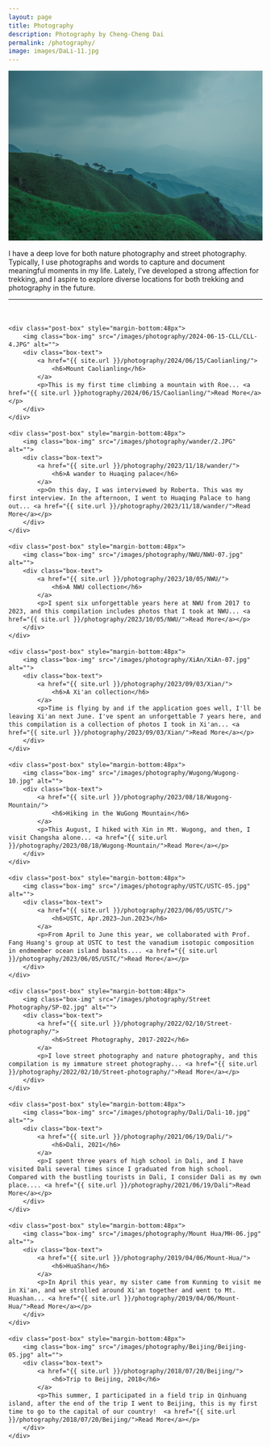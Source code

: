 ```yaml
---
layout: page
title: Photography
description: Photography by Cheng-Cheng Dai
permalink: /photography/
image: images/DaLi-11.jpg
---
```


<!-- panorama photos -->

<img src="/images/fengmian.jpg" alt="WuGong Mountain, PingXiang, JiangXi"/>

<div class="page-content wc-container">
    <p>I have a deep love for both nature photography and street photography. Typically, I use photographs and words to capture and document meaningful moments in my life. Lately, I've developed a strong affection for trekking, and I aspire to explore diverse locations for both trekking and photography in the future.</p>
    <hr style="margin-bottom:48px">

    <div class="post-box" style="margin-bottom:48px">
        <img class="box-img" src="/images/photography/2024-06-15-CLL/CLL-4.JPG" alt="">
        <div class="box-text">
            <a href="{{ site.url }}/photography/2024/06/15/Caolianling/">
                <h6>Mount Caolianling</h6>
            </a>
            <p>This is my first time climbing a mountain with Roe... <a href="{{ site.url }}photography/2024/06/15/Caolianling/">Read More</a></p>
        </div>
    </div>
    
    <div class="post-box" style="margin-bottom:48px">
        <img class="box-img" src="/images/photography/wander/2.JPG" alt="">
        <div class="box-text">
            <a href="{{ site.url }}/photography/2023/11/18/wander/">
                <h6>A wander to Huaqing palace</h6>
            </a>
            <p>On this day, I was interviewed by Roberta. This was my first interview. In the afternoon, I went to Huaqing Palace to hang out... <a href="{{ site.url }}/photography/2023/11/18/wander/">Read More</a></p>
        </div>
    </div>
    
    <div class="post-box" style="margin-bottom:48px">
        <img class="box-img" src="/images/photography/NWU/NWU-07.jpg" alt="">
        <div class="box-text">
            <a href="{{ site.url }}/photography/2023/10/05/NWU/">
                <h6>A NWU collection</h6>
            </a>
            <p>I spent six unforgettable years here at NWU from 2017 to 2023, and this compilation includes photos that I took at NWU... <a href="{{ site.url }}/photography/2023/10/05/NWU/">Read More</a></p>
        </div>
    </div>
    
    <div class="post-box" style="margin-bottom:48px">
        <img class="box-img" src="/images/photography/XiAn/XiAn-07.jpg" alt="">
        <div class="box-text">
            <a href="{{ site.url }}/photography/2023/09/03/Xian/">
                <h6>A Xi'an collection</h6>
            </a>
            <p>Time is flying by and if the application goes well, I'll be leaving Xi'an next June. I've spent an unforgettable 7 years here, and this compilation is a collection of photos I took in Xi'an... <a href="{{ site.url }}/photography/2023/09/03/Xian/">Read More</a></p>
        </div>
    </div>
    
    <div class="post-box" style="margin-bottom:48px">
        <img class="box-img" src="/images/photography/Wugong/Wugong-10.jpg" alt="">
        <div class="box-text">
            <a href="{{ site.url }}/photography/2023/08/18/Wugong-Mountain/">
                <h6>Hiking in the WuGong Mountain</h6>
            </a>
            <p>This August, I hiked with Xin in Mt. Wugong, and then, I visit Changsha alone... <a href="{{ site.url }}/photography/2023/08/18/Wugong-Mountain/">Read More</a></p>
        </div>
    </div>
    
    <div class="post-box" style="margin-bottom:48px">
        <img class="box-img" src="/images/photography/USTC/USTC-05.jpg" alt="">
        <div class="box-text">
            <a href="{{ site.url }}/photography/2023/06/05/USTC/">
                <h6>USTC, Apr.2023–Jun.2023</h6>
            </a>
            <p>From April to June this year, we collaborated with Prof. Fang Huang's group at USTC to test the vanadium isotopic composition in endmember ocean island basalts.... <a href="{{ site.url }}/photography/2023/06/05/USTC/">Read More</a></p>
        </div>
    </div>
    
    <div class="post-box" style="margin-bottom:48px">
        <img class="box-img" src="/images/photography/Street Photography/SP-02.jpg" alt="">
        <div class="box-text">
            <a href="{{ site.url }}/photography/2022/02/10/Street-photography/">
                <h6>Street Photography, 2017-2022</h6>
            </a>
            <p>I love street photography and nature photography, and this compilation is my immature street photography... <a href="{{ site.url }}/photography/2022/02/10/Street-photography/">Read More</a></p>
        </div>
    </div>
    
    <div class="post-box" style="margin-bottom:48px">
        <img class="box-img" src="/images/photography/Dali/Dali-10.jpg" alt="">
        <div class="box-text">
            <a href="{{ site.url }}/photography/2021/06/19/Dali/">
                <h6>Dali, 2021</h6>
            </a>
            <p>I spent three years of high school in Dali, and I have visited Dali several times since I graduated from high school. Compared with the bustling tourists in Dali, I consider Dali as my own place.... <a href="{{ site.url }}/photography/2021/06/19/Dali">Read More</a></p>
        </div>
    </div>
    
    <div class="post-box" style="margin-bottom:48px">
        <img class="box-img" src="/images/photography/Mount Hua/MH-06.jpg" alt="">
        <div class="box-text">
            <a href="{{ site.url }}/photography/2019/04/06/Mount-Hua/">
                <h6>HuaShan</h6>
            </a>
            <p>In April this year, my sister came from Kunming to visit me in Xi'an, and we strolled around Xi'an together and went to Mt. Huashan... <a href="{{ site.url }}/photography/2019/04/06/Mount-Hua/">Read More</a></p>
        </div>
    </div>
    
    <div class="post-box" style="margin-bottom:48px">
        <img class="box-img" src="/images/photography/Beijing/Beijing-05.jpg" alt="">
        <div class="box-text">
            <a href="{{ site.url }}/photography/2018/07/20/Beijing/">
                <h6>Trip to Beijing, 2018</h6>
            </a>
            <p>This summer, I participated in a field trip in Qinhuang island, after the end of the trip I went to Beijing, this is my first time to go to the capital of our country!  <a href="{{ site.url }}/photography/2018/07/20/Beijing/">Read More</a></p>
        </div>
    </div>

</div>
